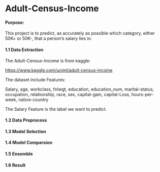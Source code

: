 # Adult-Census-Income

#### Purpose:

  This project is to predict, as accurately as possible which category, either 50K+ or 50K-, that a person’s salary lies in. 

#### 1.1 Data Extraction

  The Adult-Census-Income is from kaggle:
  
  https://www.kaggle.com/uciml/adult-census-income

  The dataset include Features:

  Salary, age, workclass, fnlwgt, education, education_num, marital-status, occupation, relationship, race, sex, capital-gain,
  capital-Loss, hours-per-week, native-country
  
  The Salary Feature is the label we want to predict.
  
#### 1.2 Data Preprocess

#### 1.3 Model Selection


#### 1.4 Model Comparsion


#### 1.5 Ensemble


#### 1.6 Result

